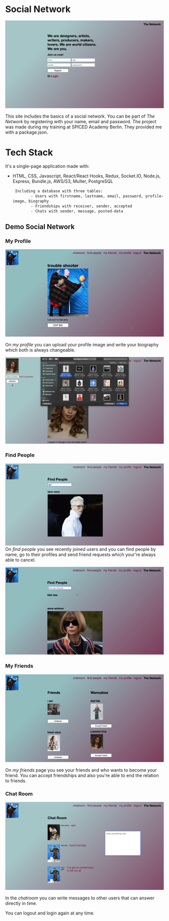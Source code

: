 # Social Network

![Alt Text](demo-pics-gifs/network-register.png)

This site includes the basics of a social network. 
You can be part of *The Network* by registering with your name, email and password.
The project was made during my training at SPICED Academy Berlin. They provided me with a package.json.

# Tech Stack

It's a single-page application made with:

* HTML, CSS, Javascript, React/React Hooks, Redux, Socket.IO, Node.js, Express, Bundle.js, AWS/S3, Multer, PostgreSQL

       Including a database with three tables:
              - Users with firstname, lastname, email, password, profile-image, biography
              - Friendships with receiver, sender, accepted
              - Chats with sender, message, posted-data

## Demo Social Network

### My Profile

![Alt Text](demo-pics-gifs/edit-bio.gif)

On *my profile* you can upload your profile image and write your biography which both is always changeable.

![Alt Text](demo-pics-gifs/upload-profile-image.png)


### Find People

![Alt Text](demo-pics-gifs/find-people.png)
On *find people* you see recently joined users and you can find people by name, go to their profiles and send friend requests which your're always able to cancel.

![Alt Text](demo-pics-gifs/find-people.gif)

### My Friends

![Alt Text](demo-pics-gifs/accept-friend-request.gif)

On *my friends* page you see your friends and who wants to become your friend. You can accept friendships and also you're able to end the relation to friends. 

### Chat Room

![Alt Text](demo-pics-gifs/chat.png)

In the *chatroom* you can write messages to other users that can answer directly in time.

You can logout and login again at any time.
